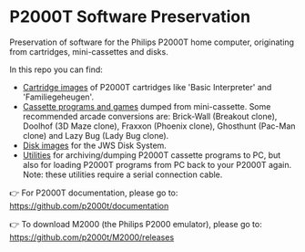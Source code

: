 # P2000T Software Preservation

Preservation of software for the Philips P2000T home computer, originating from cartridges, mini-cassettes and disks.

In this repo you can find:

* [Cartridge images](/cartridges/) of P2000T cartridges like 'Basic Interpreter' and 'Familiegeheugen'.
* [Cassette programs and games](/cassettes/) dumped from mini-cassette. Some recommended arcade conversions are: Brick-Wall (Breakout clone), Doolhof (3D Maze clone), Fraxxon (Phoenix clone), Ghosthunt (Pac-Man clone) and Lazy Bug (Lady Bug clone).
* [Disk images](/disks/) for the JWS Disk System.
* [Utilities](/utilities/) for archiving/dumping P2000T cassette programs to PC, but also for loading P2000T programs from PC back to your P2000T again. Note: these utilities require a serial connection cable.

:point_right: For P2000T documentation, please go to: https://github.com/p2000t/documentation

:point_right: To download M2000 (the Philips P2000 emulator), please go to: https://github.com/p2000t/M2000/releases
